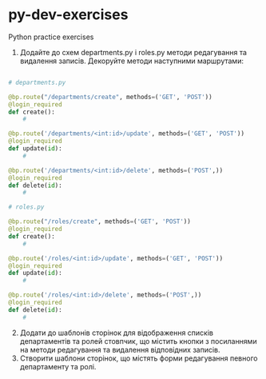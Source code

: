 # py-dev-exercises
Python practice exercises


1. Додайте до схем departments.py і roles.py методи редагування та видалення записів. Декоруйте методи наступними маршрутами:

```py

# departments.py 

@bp.route("/departments/create", methods=('GET', 'POST'))
@login_required
def create():
    #

@bp.route('/departments/<int:id>/update', methods=('GET', 'POST'))
@login_required
def update(id):
    #

@bp.route('/departments/<int:id>/delete', methods=('POST',))
@login_required
def delete(id):
    #

# roles.py 

@bp.route("/roles/create", methods=('GET', 'POST'))
@login_required
def create():
    #

@bp.route('/roles/<int:id>/update', methods=('GET', 'POST'))
@login_required
def update(id):
    #

@bp.route('/roles/<int:id>/delete', methods=('POST',))
@login_required
def delete(id):
    #

```
2. Додати до шаблонів сторінок для відображення списків департаментів та ролей стовпчик, що містить кнопки з посиланнями на методи редагування та видалення відповідних записів.
3. Створити шаблони сторінок, що містять форми редагування певного департаменту та ролі.
